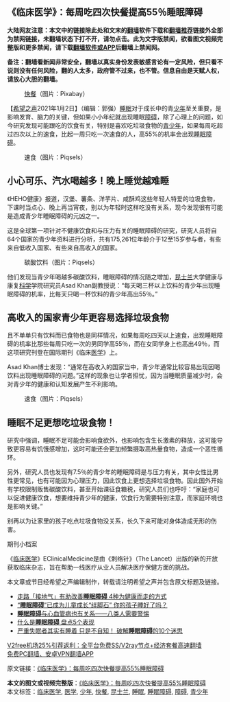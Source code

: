  <h2>《临床医学》：每周吃四次快餐提高55％睡眠障碍</h2> <p class="notice"><b>大陆网友注意：本文中的链接除此处和文末的<a href="https://github.com/bannedbook/fanqiang" >翻墙</a>软件下载和<a href="https://github.com/killgcd/justmysocks/blob/master/README.md">翻墙推荐</a>链接外全部为禁网链接，未翻墙状态下打不开，请勿点击。此为文字版禁闻，欲看图文视频完整版和更多禁闻，请下载<a href="https://github.com/bannedbook/fanqiang">翻墙软件或APP</a>后翻墙上禁闻网。</p><p>备注：翻墙看新闻非常安全，翻墙以真实身份发表敏感言论有一定风险，但只看不说则没有任何风险，翻的人太多，政府管不过来，也不管。信息自由是天赋人权，请放心大胆的翻墙。</b></p>  <div class="entry"> <figure> <p><figcaption><a href="https://www.bannedbook.org/bnews/tag/%E5%BF%AB%E9%A4%90/" class="st_tag internal_tag" rel="tag" title="标签 快餐 下的日志">快餐</a>（图片：Pixabay）</figcaption></figure> <p>【<span class='wp_keywordlink_affiliate'><a href="https://www.soundofhope.org" title="希望之声" target="_blank">希望之声</a></span>2021年1月2日】（编辑：郭强）<a href="https://www.bannedbook.org/bnews/tag/%e7%9d%a1%e7%9c%a0/" class="st_tag internal_tag" rel="tag" title="标签 睡眠 下的日志">睡眠</a>对于成长中的青<a href="https://www.bannedbook.org/bnews/tag/%E5%B0%91%E5%B9%B4/" class="st_tag internal_tag" rel="tag" title="标签 少年 下的日志">少年</a>至关重要，是影响发育、脑力的关键，但如果小小年纪就出现睡眠<a href="https://www.bannedbook.org/bnews/tag/%E9%9A%9C%E7%A2%8D/" class="st_tag internal_tag" rel="tag" title="标签 障碍 下的日志">障碍</a>，除了心理上的问题，如今研究发现可能跟吃的饮食有关，特别是喜欢吃垃圾食物的<a href="https://www.bannedbook.org/bnews/tag/%E9%9D%92%E5%B0%91%E5%B9%B4/" class="st_tag internal_tag" rel="tag" title="标签 青少年 下的日志">青少年</a>，如果每周吃超过四次以上的速食，比起一周只吃一次速食的人，高55%的机率会出现<a href="https://www.bannedbook.org/bnews/tag/%E7%9D%A1%E7%9C%A0%E9%9A%9C%E7%A2%8D/" class="st_tag internal_tag" rel="tag" title="标签 睡眠障碍 下的日志">睡眠障碍</a>。</p> <figure><figcaption>速食（图片：Piqsels）</figcaption></figure> <h2>小心可乐、汽水喝越多！晚上睡觉越难睡</h2> <p>《HEHO健康》报道，汉堡、薯条、洋芋片、咸酥鸡这些年轻人特爱的垃圾食物，下课时当点心、晚上再当宵夜，别以为年轻时这样吃没有关系，现今发现很有可能是造成青少年睡眠障碍的元凶之一。</p> <p>这是全球第一项针对不健康饮食和与压力有关的睡眠障碍的研究，研究人员将自64个国家的青少年资料进行分析，共有175,261位年龄介于12至15岁参与者，有些来自低收入国家、有些来自高收入的国家。</p>  <figure><figcaption>碳酸饮料（图片：Piqsels）</figcaption></figure> <p>他们发现当青少年喝越多碳酸饮料，睡眠障碍的情况随之增加，<a href="https://www.bannedbook.org/bnews/tag/%E6%98%86%E5%A3%AB%E5%85%B0/" class="st_tag internal_tag" rel="tag" title="标签 昆士兰 下的日志">昆士兰</a>大学健康与康复<span class='wp_keywordlink'><a href="https://www.bannedbook.org/forum11/topic309.html" title="禁片：“科学”的棍子" target="_blank">科学</a></span>学院研究员Asad Khan副教授说：“每天喝三杯以上饮料的青少年出现睡眠障碍的机率，比每天只喝一杯饮料的青少年高出55％。”</p> <h2>高收入的国家青少年更容易选择垃圾食物</h2> <p>且不单单只有饮料而已食物也是同样情况，如果每周吃四天以上速食，出现睡眠障碍的机率比那些每周只吃一次的男同学高55％，而在女同学身上也高出49％，而这项研究刊登在国际期刊《临床<a href="https://www.bannedbook.org/bnews/tag/%e5%8c%bb%e5%ad%a6/" class="st_tag internal_tag" rel="tag" title="标签 医学 下的日志">医学</a>》上。</p> <p>Asad Khan博士发现：“通常在高收入的国家当中，青少年通常比较容易出现因喝饮料出现睡眠障碍的问题。”这样的现象也让学者担忧，因为当睡眠质量减少时，会对青少年的健康和认知发展产生不利影响。</p>  <figure><figcaption>速食（图片：Piqsels）</figcaption></figure> <h2>睡眠不足更想吃垃圾食物！</h2> <p>研究中强调，睡眠不足可能会影响食欲外，也影响包含生长激素的释放，这可能导致更容易有饥饿感增加，这时可能还会更加频繁摄取高热量食物，造成一个恶性循环。</p> <p>另外，研究人员也发现有7.5％的青少年的睡眠障碍是与压力有关，其中女性比男性更常见，也有可能因为心理压力，因此饮食上更想选择垃圾食物。因此国外开始有学校限制贩售碳酸饮料，甚至开始课征食糖税，研究人员们也呼吁：“家庭也可以促进健康饮食，想要维持青少年的健康，饮食行为需要特别注意，而家庭环境也是影响关键。”</p> <p>别再以为让家里的孩子吃点垃圾食物没关系，长久下来可能对身体造成无形的伤害。</p>  <p>期刊小档案</p> <p>《<a href="https://www.bannedbook.org/bnews/tag/%E4%B8%B4%E5%BA%8A%E5%8C%BB%E5%AD%A6/" class="st_tag internal_tag" rel="tag" title="标签 临床医学 下的日志">临床医学</a>》EClinicalMedicine是由《刺络针》（The Lancet）出版的新的开放获取临床杂志，旨在帮助一线医疗从业人员解决医疗保健方面的挑战。</p> <p>本文章或节目经希望之声编辑制作，转载请注明希望之声并包含原文标题及链接。</p>  <ul class='op-related-articles' title='相关阅读'> <li><a href='https://www.bannedbook.org/bnews/health/20200922/1400889.html' target='_blank'>走路「接地气」有助改善<b>睡眠障碍</b> 4种为健康而走的方式</a></li> <li><a href='https://www.bannedbook.org/bnews/health/20200920/1399736.html' target='_blank'>“<b>睡眠障碍</b>”已成为儿童成长“绊脚石” 你的孩子睡好了吗？</a></li> <li><a href='https://www.bannedbook.org/bnews/health/20200328/1301946.html' target='_blank'><b>睡眠障碍</b>与心血管病也有关系——八类人需要警惕</a></li> <li><a href='https://www.bannedbook.org/bnews/lifebaike/20191201/1233252.html' target='_blank'>什么是<b>睡眠障碍</b> 盘点5个表现</a></li> <li><a href='https://www.bannedbook.org/bnews/health/20190614/1143312.html' target='_blank'>严重失眠者其实有睡着 只是不自知！ 破解<b>睡眠障碍</b>的10个迷思</a></li> </ul> <p class="texttj"> <a href="https://www.bannedbook.org/forum23/topic22702.html" target="_blank">V2free机场25%引荐返利：全平台免费SS/V2ray节点+经济套餐高速翻墙</a><br/> <a href="https://github.com/bannedbook/fanqiang/wiki/%E7%A6%81%E9%97%BB%E7%BD%91%E5%AE%89%E5%8D%93%E7%BF%BB%E5%A2%99%E6%96%B0%E9%97%BBAPP" target="_blank">免费PC翻墙、安卓VPN翻墙APP</a></p><p>原文链接：<a class="src_link"  href="https://www.soundofhope.org/post/459404" target="_blank">《临床医学》：每周吃四次快餐提高55%睡眠障碍</a></p><a name='sharetosocial'></a>       <div><b>本文的图文或视频完整版</b>：<a href='https://www.bannedbook.org/bnews/comments/20210102/1459767.html'>《临床医学》：每周吃四次快餐提高55%睡眠障碍</a></div>  </div><!--END ENTRY--> <div class="postfooter"> <div>本文标签：<a href="https://www.bannedbook.org/bnews/tag/%E4%B8%B4%E5%BA%8A%E5%8C%BB%E5%AD%A6/" rel="tag">临床医学</a>, <a href="https://www.bannedbook.org/bnews/tag/%e5%8c%bb%e5%ad%a6/" rel="tag">医学</a>, <a href="https://www.bannedbook.org/bnews/tag/%E5%B0%91%E5%B9%B4/" rel="tag">少年</a>, <a href="https://www.bannedbook.org/bnews/tag/%E5%BF%AB%E9%A4%90/" rel="tag">快餐</a>, <a href="https://www.bannedbook.org/bnews/tag/%E6%98%86%E5%A3%AB%E5%85%B0/" rel="tag">昆士兰</a>, <a href="https://www.bannedbook.org/bnews/tag/%e7%9d%a1%e7%9c%a0/" rel="tag">睡眠</a>, <a href="https://www.bannedbook.org/bnews/tag/%E7%9D%A1%E7%9C%A0%E9%9A%9C%E7%A2%8D/" rel="tag">睡眠障碍</a>, <a href="https://www.bannedbook.org/bnews/tag/%E9%9A%9C%E7%A2%8D/" rel="tag">障碍</a>, <a href="https://www.bannedbook.org/bnews/tag/%E9%9D%92%E5%B0%91%E5%B9%B4/" rel="tag">青少年</a></div>  </div><!--END POSTFOOTER--> 